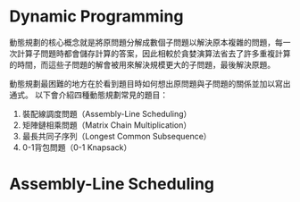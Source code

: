 # Dynamic Programming
動態規劃的核心概念就是將原問題分解成數個子問題以解決原本複雜的問題，每一次計算子問題時都會儲存計算的答案，因此相較於貪婪演算法省去了許多重複計算的時間，而這些子問題的解會被用來解決規模更大的子問題，最後解決原題。

動態規劃最困難的地方在於看到題目時如何想出原問題與子問題的關係並加以寫出通式。  以下會介紹四種動態規劃常見的題目：
1. 裝配線調度問題（Assembly-Line Scheduling）
2. 矩陣鏈相乘問題（Matrix Chain Multiplication）
3. 最長共同子序列（Longest Common Subsequence）
4. 0-1背包問題（0-1 Knapsack）

# Assembly-Line Scheduling

